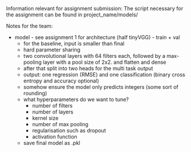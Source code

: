 Information relevant for assignment submission:
The script necessary for the assignment can be found in project_name/models/


Notes for the team:
- model - see assignment 1 for architecture (half tinyVGG) - train + val
    - for the baseline, input is smaller than final
    - hard parameter sharing
    - two convolutional layers with 64 filters each, followed by a max-pooling layer with a pool size of 2x2. and flatten and dense
    - after that split into two heads for the multi task output
    - output: one regression (RMSE) and one classification (binary cross entropy and accuracy optional)
    - somehow ensure the model only predicts integers (some sort of rounding)
    - what hyperparameters do we want to tune?
        - number of filters
        - number of layers
        - kernel size
        - number of max pooling
        - regularisation such as dropout
        - activation function
    - save final model as .pkl

